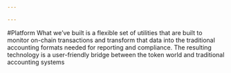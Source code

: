 ```yaml
---

---
```

#Platform
What we’ve built is a flexible set of utilities that are built to monitor on-chain transactions and transform that data into the traditional accounting formats needed for reporting and compliance. The resulting technology is a user-friendly bridge between the token world and traditional accounting systems


